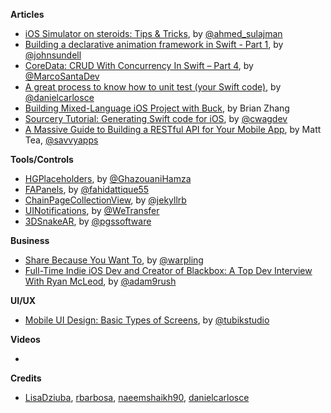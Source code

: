 
**Articles**

* [iOS Simulator on steroids: Tips & Tricks](https://medium.com/flawless-app-stories/simulator-on-steroids-c12774ca6b), by [@ahmed_sulajman](https://twitter.com/ahmed_sulajman)
* [Building a declarative animation framework in Swift - Part 1](https://www.swiftbysundell.com/posts/building-a-declarative-animation-framework-in-swift-part-1), by [@johnsundell](https://twitter.com/johnsundell)
* [CoreData: CRUD With Concurrency In Swift – Part 4](https://marcosantadev.com/coredata-crud-concurrency-swift-part-4/), by [@MarcoSantaDev](https://twitter.com/MarcoSantaDev)
* [A great process to know how to unit test (your Swift code)](https://medium.com/@danielcarlosce/a-great-process-to-know-how-to-unit-test-your-swift-code-4bdba0896d52), by [@danielcarlosce](https://twitter.com/danielcarlosce)
* [Building Mixed-Language iOS Project with Buck](https://medium.com/airbnb-engineering/building-mixed-language-ios-project-with-buck-8a903b0e3e56), by Brian Zhang
* [Sourcery Tutorial: Generating Swift code for iOS](https://www.raywenderlich.com/158803/sourcery-tutorial-generating-swift-code-ios), by [@cwagdev](https://twitter.com/cwagdev)
* [A Massive Guide to Building a RESTful API for Your Mobile App](https://savvyapps.com/blog/how-to-build-restful-api-mobile-app), by Matt Tea, [@savvyapps](https://twitter.com/savvyapps)


**Tools/Controls**

* [HGPlaceholders](https://github.com/HamzaGhazouani/HGPlaceholders), by [@GhazouaniHamza](https://twitter.com/GhazouaniHamza)
* [FAPanels](https://github.com/fahidattique55/FAPanels), by [@fahidattique55](https://twitter.com/fahidattique55)
* [ChainPageCollectionView](https://github.com/jindulys/ChainPageCollectionView), by [@jekyllrb](https://www.twitter.com/jekyllrb)
* [UINotifications](https://github.com/WeTransfer/UINotifications), by [@WeTransfer](https://twitter.com/WeTransfer)
* [3DSnakeAR](https://github.com/PGSSoft/3DSnakeAR), by [@pgssoftware](https://twitter.com/pgssoftware)

**Business**

* [Share Because You Want To](https://medium.com/mobile-growth/share-because-you-want-to-c366beeea88c), by [@warpling](https://twitter.com/warpling)
* [Full-Time Indie iOS Dev and Creator of Blackbox: A Top Dev Interview With Ryan McLeod](https://www.raywenderlich.com/166462/full-time-indie-ios-dev-creator-blackbox-puzzles-top-dev-interview-ryan-mcleod), by [@adam9rush](https://twitter.com/adam9rush)

**UI/UX**

* [Mobile UI Design: Basic Types of Screens](https://uxplanet.org/mobile-ui-design-basic-types-of-screens-aa1857e31339), by [@tubikstudio](https://twitter.com/tubikstudio)

**Videos**

*

**Credits**

* [LisaDziuba](https://github.com/lisadziuba), [rbarbosa](https://github.com/rbarbosa), [naeemshaikh90](https://github.com/naeemshaikh90), [danielcarlosce](https://github.com/danielCarlosCE)
